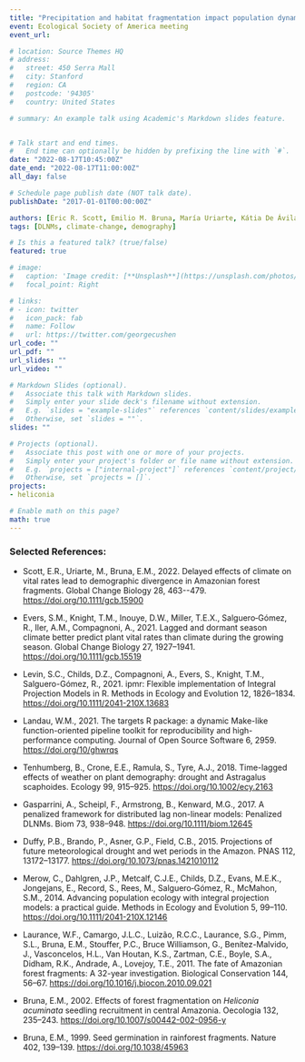 ```yaml
---
title: "Precipitation and habitat fragmentation impact population dynamics of a tropical understory plant"
event: Ecological Society of America meeting
event_url:

# location: Source Themes HQ
# address:
#   street: 450 Serra Mall
#   city: Stanford
#   region: CA
#   postcode: '94305'
#   country: United States

# summary: An example talk using Academic's Markdown slides feature.


# Talk start and end times.
#   End time can optionally be hidden by prefixing the line with `#`.
date: "2022-08-17T10:45:00Z"
date_end: "2022-08-17T11:00:00Z"
all_day: false

# Schedule page publish date (NOT talk date).
publishDate: "2017-01-01T00:00:00Z"

authors: [Eric R. Scott, Emilio M. Bruna, María Uriarte, Kátia De Ávila Fernandes]
tags: [DLNMs, climate-change, demography]

# Is this a featured talk? (true/false)
featured: true

# image:
#   caption: 'Image credit: [**Unsplash**](https://unsplash.com/photos/bzdhc5b3Bxs)'
#   focal_point: Right

# links:
# - icon: twitter
#   icon_pack: fab
#   name: Follow
#   url: https://twitter.com/georgecushen
url_code: ""
url_pdf: ""
url_slides: ""
url_video: ""

# Markdown Slides (optional).
#   Associate this talk with Markdown slides.
#   Simply enter your slide deck's filename without extension.
#   E.g. `slides = "example-slides"` references `content/slides/example-slides.md`.
#   Otherwise, set `slides = ""`.
slides: ""

# Projects (optional).
#   Associate this post with one or more of your projects.
#   Simply enter your project's folder or file name without extension.
#   E.g. `projects = ["internal-project"]` references `content/project/deep-learning/index.md`.
#   Otherwise, set `projects = []`.
projects:
- heliconia

# Enable math on this page?
math: true
---
```


### Selected References:

- Scott, E.R., Uriarte, M., Bruna, E.M., 2022. Delayed effects of climate on vital rates lead to demographic divergence in Amazonian forest fragments. Global Change Biology 28, 463--479. <https://doi.org/10.1111/gcb.15900>

- Evers, S.M., Knight, T.M., Inouye, D.W., Miller, T.E.X., Salguero‐Gómez, R., Iler, A.M., Compagnoni, A., 2021. Lagged and dormant season climate better predict plant vital rates than climate during the growing season. Global Change Biology 27, 1927–1941. <https://doi.org/10.1111/gcb.15519>

- Levin, S.C., Childs, D.Z., Compagnoni, A., Evers, S., Knight, T.M., Salguero-Gómez, R., 2021. ipmr: Flexible implementation of Integral Projection Models in R. Methods in Ecology and Evolution 12, 1826–1834. <https://doi.org/10.1111/2041-210X.13683>

- Landau, W.M., 2021. The targets R package: a dynamic Make-like function-oriented pipeline toolkit for reproducibility and high-performance computing. Journal of Open Source Software 6, 2959. <https://doi.org/10/ghwrqs>

- Tenhumberg, B., Crone, E.E., Ramula, S., Tyre, A.J., 2018. Time-lagged effects of weather on plant demography: drought and Astragalus scaphoides. Ecology 99, 915–925. <https://doi.org/10.1002/ecy.2163>

- Gasparrini, A., Scheipl, F., Armstrong, B., Kenward, M.G., 2017. A penalized framework for distributed lag non-linear models: Penalized DLNMs. Biom 73, 938–948. <https://doi.org/10.1111/biom.12645>

- Duffy, P.B., Brando, P., Asner, G.P., Field, C.B., 2015. Projections of future meteorological drought and wet periods in the Amazon. PNAS 112, 13172–13177. <https://doi.org/10.1073/pnas.1421010112>

- Merow, C., Dahlgren, J.P., Metcalf, C.J.E., Childs, D.Z., Evans, M.E.K., Jongejans, E., Record, S., Rees, M., Salguero‐Gómez, R., McMahon, S.M., 2014. Advancing population ecology with integral projection models: a practical guide. Methods in Ecology and Evolution 5, 99–110. <https://doi.org/10.1111/2041-210X.12146>

- Laurance, W.F., Camargo, J.L.C., Luizão, R.C.C., Laurance, S.G., Pimm, S.L., Bruna, E.M., Stouffer, P.C., Bruce Williamson, G., Benítez-Malvido, J., Vasconcelos, H.L., Van Houtan, K.S., Zartman, C.E., Boyle, S.A., Didham, R.K., Andrade, A., Lovejoy, T.E., 2011. The fate of Amazonian forest fragments: A 32-year investigation. Biological Conservation 144, 56–67. <https://doi.org/10.1016/j.biocon.2010.09.021>

- Bruna, E.M., 2002. Effects of forest fragmentation on *Heliconia acuminata* seedling recruitment in central Amazonia. Oecologia 132, 235–243. <https://doi.org/10.1007/s00442-002-0956-y>

- Bruna, E.M., 1999. Seed germination in rainforest fragments. Nature 402, 139–139. <https://doi.org/10.1038/45963>











